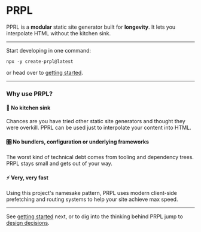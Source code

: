 <!--
title: PRPL
slug: /
order: 01
-->

# PRPL

PPRL is a **modular** static site generator built for **longevity**. It lets you interpolate HTML without the kitchen sink.

---

Start developing in one command:

```shell
npx -y create-prpl@latest
```

or head over to [getting started](getting-started).

---

### Why use PRPL?

#### 🚰 No kitchen sink

Chances are you have tried other static site generators and thought they were overkill. PPRL can be used just to interpolate your content into HTML.

#### 🎛 No bundlers, configuration or underlying frameworks

The worst kind of technical debt comes from tooling and dependency trees. PRPL stays small and gets out of your way.

#### ⚡️ Very, very fast
Using this project's namesake pattern, PRPL uses modern client-side prefetching and routing systems to help your site 
achieve max speed.

---

See [getting started](/getting-started) next, or to dig into the thinking behind PRPL jump to [design decisions](design-decisions).
